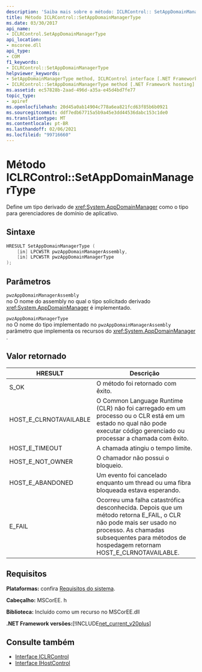 ```yaml
---
description: 'Saiba mais sobre o método: ICLRControl:: SetAppDomainManagerType'
title: Método ICLRControl::SetAppDomainManagerType
ms.date: 03/30/2017
api_name:
- ICLRControl.SetAppDomainManagerType
api_location:
- mscoree.dll
api_type:
- COM
f1_keywords:
- ICLRControl::SetAppDomainManagerType
helpviewer_keywords:
- SetAppDomainManagerType method, ICLRControl interface [.NET Framework hosting]
- ICLRControl::SetAppDomainManagerType method [.NET Framework hosting]
ms.assetid: ec57828b-2aad-496d-a35a-e45d4bd7fe77
topic_type:
- apiref
ms.openlocfilehash: 20d45a0ab14904c778a6ea821fcd63f85b6b0921
ms.sourcegitcommit: ddf7edb67715a5b9a45e3dd44536dabc153c1de0
ms.translationtype: MT
ms.contentlocale: pt-BR
ms.lasthandoff: 02/06/2021
ms.locfileid: "99716660"
---
```

# <a name="iclrcontrolsetappdomainmanagertype-method"></a>Método ICLRControl::SetAppDomainManagerType

Define um tipo derivado de <xref:System.AppDomainManager> como o tipo para gerenciadores de domínio de aplicativo.  
  
## <a name="syntax"></a>Sintaxe  
  
```cpp  
HRESULT SetAppDomainManagerType (  
    [in] LPCWSTR pwzAppDomainManagerAssembly,  
    [in] LPCWSTR pwzAppDomainManagerType  
);  
```  
  
## <a name="parameters"></a>Parâmetros  

 `pwzAppDomainManagerAssembly`  
 no O nome do assembly no qual o tipo solicitado derivado <xref:System.AppDomainManager> é implementado.  
  
 `pwzAppDomainManagerType`  
 no O nome do tipo implementado no `pwzAppDomainManagerAssembly` parâmetro que implementa os recursos do <xref:System.AppDomainManager> .  
  
## <a name="return-value"></a>Valor retornado  
  
|HRESULT|Descrição|  
|-------------|-----------------|  
|S_OK|O método foi retornado com êxito.|  
|HOST_E_CLRNOTAVAILABLE|O Common Language Runtime (CLR) não foi carregado em um processo ou o CLR está em um estado no qual não pode executar código gerenciado ou processar a chamada com êxito.|  
|HOST_E_TIMEOUT|A chamada atingiu o tempo limite.|  
|HOST_E_NOT_OWNER|O chamador não possui o bloqueio.|  
|HOST_E_ABANDONED|Um evento foi cancelado enquanto um thread ou uma fibra bloqueada estava esperando.|  
|E_FAIL|Ocorreu uma falha catastrófica desconhecida. Depois que um método retorna E_FAIL, o CLR não pode mais ser usado no processo. As chamadas subsequentes para métodos de hospedagem retornam HOST_E_CLRNOTAVAILABLE.|  
  
## <a name="requirements"></a>Requisitos  

 **Plataformas:** confira [Requisitos do sistema](../../get-started/system-requirements.md).  
  
 **Cabeçalho:** MSCorEE. h  
  
 **Biblioteca:** Incluído como um recurso no MSCorEE.dll  
  
 **.NET Framework versões:**[!INCLUDE[net_current_v20plus](../../../../includes/net-current-v20plus-md.md)]  
  
## <a name="see-also"></a>Consulte também

- [Interface ICLRControl](iclrcontrol-interface.md)
- [Interface IHostControl](ihostcontrol-interface.md)
